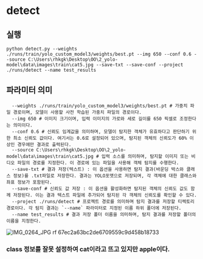 # detect

## 실행

```
python detect.py --weights ./runs/train/yolo_custom_model3/weights/best.pt --img 650 --conf 0.6 --source C:\Users\rhkgk\Desktop\OO\2_yolo-model\data\images\train\cat5.jpg --save-txt --save-conf --project ./runs/detect --name test_results
```

## 파라미터 의미

```
  --weights ./runs/train/yolo_custom_model3/weights/best.pt # 가중치 파일 경로이며, 모델이 사용할 사전 학습된 가중치 파일의 경로이다.
  --img 650 # 이미지 크기이며, 입력 이미지의 가로와 세로 길이를 650 픽셀로 조정한다는 의미이다.
  --conf 0.6 # 신뢰도 임계값을 의미하며, 모델이 탐지한 객체가 유효하다고 판단하기 위한 최소 신뢰도 값이다. 여기서는 0.6로 설정되어 있으며, 탐지된 객체의 신뢰도가 60% 이상인 경우에만 결과로 출력된다.
  --source C:\Users\rhkgk\Desktop\OO\2_yolo-model\data\images\train\cat5.jpg # 입력 소스를 의미하며, 탐지할 이미지 또는 비디오 파일의 경로를 지정한다. 이 경로에 있는 파일을 사용해 객체 탐지를 수행한다.
  --save-txt # 결과 저장(텍스트) : 이 옵션을 사용하면 탐지 결과(바운딩 박스와 클래스 정보)를 .txt파일로 저장한다. 결과는 YOLO포맷으로 저장되며, 각 객체에 대한 클래스와 좌표 정보가 포함된다.
  --save-conf # 신뢰도 값 저장 : 이 옵션을 활성화하면 탐지된 객체의 신뢰도 값도 함께 저장된다. 이는 결과 텍스트 파일에 추가되어 탐지된 각 객체의 신뢰도를 확인할 수 있다.
  --project ./runs/detect # 프로젝트 경로를 의미하며 탐지 결과를 저장할 티렉토리 경로이다. 각 탐지 결과는 `--name` 파라미터로 지정된 이름 하위 폴더에 저장된다.
  --name test_results # 결과 저장 폴더 이름을 의미하며, 탐지 결과를 저장할 폴더의 이름을 지정한다.
```

![IMG_0264_JPG rf 67ec2a63bc2de6709559c9d458b18733](https://github.com/user-attachments/assets/2769f3e5-f4c2-45f1-b5f9-0585be7f68a7)

### class 정보를 잘못 설정하여 cat이라고 뜨고 있지만 apple이다.
